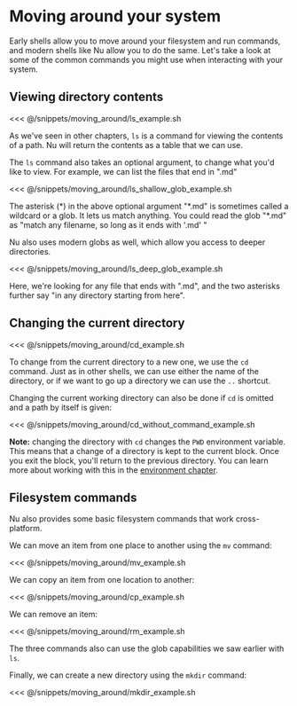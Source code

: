 # Moving around your system

Early shells allow you to move around your filesystem and run commands, and modern shells like Nu allow you to do the same. Let's take a look at some of the common commands you might use when interacting with your system.

## Viewing directory contents

<<< @/snippets/moving_around/ls_example.sh

As we've seen in other chapters, `ls` is a command for viewing the contents of a path. Nu will return the contents as a table that we can use.

The `ls` command also takes an optional argument, to change what you'd like to view.  For example, we can list the files that end in ".md"

<<< @/snippets/moving_around/ls_shallow_glob_example.sh

The asterisk (\*) in the above optional argument "\*.md" is sometimes called a wildcard or a glob. It lets us match anything. You could read the glob "\*.md" as "match any filename, so long as it ends with '.md' "

Nu also uses modern globs as well, which allow you access to deeper directories.

<<< @/snippets/moving_around/ls_deep_glob_example.sh

Here, we're looking for any file that ends with ".md", and the two asterisks further say "in any directory starting from here".

## Changing the current directory

<<< @/snippets/moving_around/cd_example.sh

To change from the current directory to a new one, we use the `cd` command. Just as in other shells, we can use either the name of the directory, or if we want to go up a directory we can use the `..` shortcut.

Changing the current working directory can also be done if `cd` is omitted and a path by itself is given:

<<< @/snippets/moving_around/cd_without_command_example.sh

**Note:** changing the directory with `cd` changes the `PWD` environment variable. This means that a change of a directory is kept to the current block. Once you exit the block, you'll return to the previous directory. You can learn more about working with this in the [environment chapter](./environment.md).

## Filesystem commands

Nu also provides some basic filesystem commands that work cross-platform. 

We can move an item from one place to another using the `mv` command:

<<< @/snippets/moving_around/mv_example.sh

We can copy an item from one location to another:

<<< @/snippets/moving_around/cp_example.sh

We can remove an item:

<<< @/snippets/moving_around/rm_example.sh

The three commands also can use the glob capabilities we saw earlier with `ls`.

Finally, we can create a new directory using the `mkdir` command:

<<< @/snippets/moving_around/mkdir_example.sh
